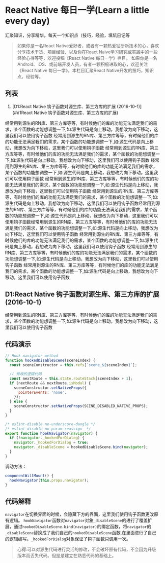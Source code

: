 # React Native 每日一学(Learn a little every day)
汇聚知识，分享精华。每天一个知识点（技巧，经验，填坑日记等
>如果你是一名React Native爱好者，或者有一颗热爱钻研新技术的心，喜欢分享技术干货、项目经验、以及你在React Naive学习研究或实践中的一些经验心得等等，欢迎投稿《React Native 每日一学》栏目。
如果你是一名Android、iOS、或前端开发人员，有者一颗积极进取的心，欢迎关注《React Native 每日一学》。本栏目汇聚React Native开发的技巧，知识点，经验等。

## 列表
1. [D1:React Native 钩子函数对源生库、第三方库的扩展 (2016-10-1)](#d1React Native 钩子函数对源生库、第三方库的扩展)

经常用到源生的RN库、第三方库等等，有时候他们的库的功能无法满足我们的需求，某个函数的功能想调整一下,如:源生代码是向上移动，我想改为向下移动，这里我们可以使用钩子函数
经常用到源生的RN库、第三方库等等，有时候他们的库的功能无法满足我们的需求，某个函数的功能想调整一下,如:源生代码是向上移动，我想改为向下移动，这里我们可以使用钩子函数
经常用到源生的RN库、第三方库等等，有时候他们的库的功能无法满足我们的需求，某个函数的功能想调整一下,如:源生代码是向上移动，我想改为向下移动，这里我们可以使用钩子函数
经常用到源生的RN库、第三方库等等，有时候他们的库的功能无法满足我们的需求，某个函数的功能想调整一下,如:源生代码是向上移动，我想改为向下移动，这里我们可以使用钩子函数
经常用到源生的RN库、第三方库等等，有时候他们的库的功能无法满足我们的需求，某个函数的功能想调整一下,如:源生代码是向上移动，我想改为向下移动，这里我们可以使用钩子函数
经常用到源生的RN库、第三方库等等，有时候他们的库的功能无法满足我们的需求，某个函数的功能想调整一下,如:源生代码是向上移动，我想改为向下移动，这里我们可以使用钩子函数经常用到源生的RN库、第三方库等等，有时候他们的库的功能无法满足我们的需求，某个函数的功能想调整一下,如:源生代码是向上移动，我想改为向下移动，这里我们可以使用钩子函数经常用到源生的RN库、第三方库等等，有时候他们的库的功能无法满足我们的需求，某个函数的功能想调整一下,如:源生代码是向上移动，我想改为向下移动，这里我们可以使用钩子函数
经常用到源生的RN库、第三方库等等，有时候他们的库的功能无法满足我们的需求，某个函数的功能想调整一下,如:源生代码是向上移动，我想改为向下移动，这里我们可以使用钩子函数
经常用到源生的RN库、第三方库等等，有时候他们的库的功能无法满足我们的需求，某个函数的功能想调整一下,如:源生代码是向上移动，我想改为向下移动，这里我们可以使用钩子函数
经常用到源生的RN库、第三方库等等，有时候他们的库的功能无法满足我们的需求，某个函数的功能想调整一下,如:源生代码是向上移动，我想改为向下移动，这里我们可以使用钩子函数

D1:React Native 钩子函数对源生库、第三方库的扩展 (2016-10-1)
------
经常用到源生的RN库、第三方库等等，有时候他们的库的功能无法满足我们的需求，某个函数的功能想调整一下,如:源生代码是向上移动，我想改为向下移动，这里我们可以使用钩子函数

## 代码演示
``` JavaScript
// Hook navigator method
function hookedDisableScene(sceneIndex) {
  const sceneConstructor = this.refs[`scene_${sceneIndex}`];

  // 修改的逻辑代码
  const nextRoute = this.state.routeStack[sceneIndex + 1];
  if (nextRoute && nextRoute.isModal) {
    sceneConstructor.setNativeProps({
      pointerEvents: 'none',
    });
  } else {
    sceneConstructor.setNativeProps(SCENE_DISABLED_NATIVE_PROPS);
  }
}

/* eslint-disable no-underscore-dangle */
/* eslint-disable no-param-reassign  */
export function hookNavigator(navigator) {
  if (!navigator._hookedForDialog) {
    navigator._hookedForDialog = true;
    navigator._disableScene = hookedDisableScene.bind(navigator);
  }
}
```

调动方法：
```JavaScript
componentWillMount() {
  hookNavigator(this.props.navigator);
}
```

## 代码解释
`navigator`在切换界面的时候，会隐藏下方的界面，这里我们使用钩子函数更改原有逻辑。
`hookNavigator`函数对`navigator`对象`_disableScene`的进行了覆盖扩展，通过`hookedDisableScene.bind(navigator)`的绑定函数，将`navigator`的`_disableScene`替换成了我们自己的`hookedDisableScene`函数,在里面进行了自己的逻辑编写。`_hookedForDialog`对象保证了钩子函数只调用一次。

>心得:可以对源生代码进行灵活的修改，不会破坏原有代码，不会因为升级版本而丢失代码。但是是建立在熟悉代码的基础上。
